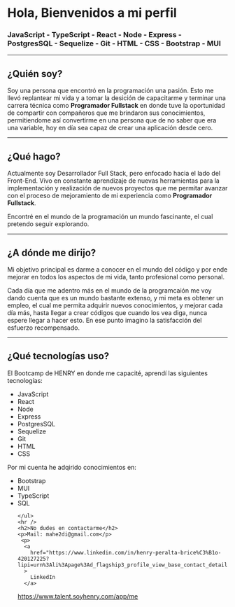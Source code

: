  <h1>Hola, Bienvenidos a mi perfil</h1>
    <h3>JavaScript - TypeScript - React - Node - Express - PostgresSQL - Sequelize - Git - HTML - CSS - Bootstrap - MUI</h3>
    <hr />
    <h2>¿Quién soy?</h2>
    <p>
      Soy una persona que encontró en la programación una pasión. Esto me llevó replantear
      mi vida y a tomar la desición de capacitarme y terminar una carrera
      técnica como <b>Programador Fullstack</b> en donde tuve la oportunidad de
      compartir con compañeros que me brindaron sus conocimientos, permitiendome
      así convertirme en una persona que de no saber que era una variable, hoy
      en día sea capaz de crear una aplicación desde cero.
    </p>
    <hr />
    <h2>¿Qué hago?</h2>
    <p>
      Actualmente soy Desarrollador Full Stack, pero enfocado hacia el lado del Front-End. Vivo en constante aprendizaje de nuevas herramientas para la implementación y realización de nuevos proyectos que me permitar avanzar con el proceso de mejoramiento de mi experiencia como <b>Programador Fullstack</b>.     
    </p>
    <p>
     Encontré en el mundo de la programación un mundo fascinante, el cual
      pretendo seguir explorando.
    </p>
    <hr />
    <h2>¿A dónde me dirijo?</h2>
    <p>
      Mi objetivo principal es darme a conocer en el mundo del código y por ende
      mejorar en todos los aspectos de mi vida, tanto profesional como personal.
    </p>
    <p>
      Cada día que me adentro más en el mundo de la programcaión me voy dando
      cuenta que es un mundo bastante extenso, y mi meta es obtener un
      empleo, el cual me permita adquirir nuevos conocimientos, y mejorar cada
      día más, hasta llegar a crear códigos que cuando los vea diga, nunca
      espere llegar a hacer esto. En ese punto imagino la satisfacción del
      esfuerzo recompensado.
    </p>
    <hr />
    <h2>¿Qué tecnologías uso?</h2>
    <p>
      El Bootcamp de HENRY en donde me capacité, aprendí las siguientes tecnologías:
    </p>
    <ul>
      <li>JavaScript</li>
      <li>React</li>
      <li>Node</li>
      <li>Express</li>
      <li>PostgresSQL</li>
      <li>Sequelize</li>
      <li>Git</li>
      <li>HTML</li>
      <li>CSS</li>
    </ul>
    <p>
     Por mi cuenta he adqirido conocimientos en:
    </p>
       <ul>
      <li>Bootstrap</li>
      <li>MUI</li>
      <li>TypeScript</li>
      <li>SQL</li>
 
    </ul>
    <hr />
    <h2>No dudes en contactarme</h2>
    <p>Mail: mahe2di@gmail.com</p>
     <p>
      <a
        href="https://www.linkedin.com/in/henry-peralta-brice%C3%B1o-420127225?lipi=urn%3Ali%3Apage%3Ad_flagship3_profile_view_base_contact_details%3BPW7b3k7jRrK5mytx1PbGDg%3D%3D"
      >
        LinkedIn
      </a>
 
  
  
<a>https://www.talent.soyhenry.com/app/me</a>
</p>
    
    
  </body>
